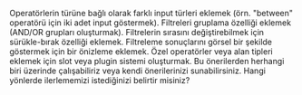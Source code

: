 Operatörlerin türüne bağlı olarak farklı input türleri eklemek (örn. "between" operatörü için iki adet input göstermek).
Filtreleri gruplama özelliği eklemek (AND/OR grupları oluşturmak).
Filtrelerin sırasını değiştirebilmek için sürükle-bırak özelliği eklemek.
Filtreleme sonuçlarını görsel bir şekilde göstermek için bir önizleme eklemek.
Özel operatörler veya alan tipleri eklemek için slot veya plugin sistemi oluşturmak.
Bu önerilerden herhangi biri üzerinde çalışabiliriz veya kendi önerilerinizi sunabilirsiniz. Hangi yönlerde ilerlememizi istediğinizi belirtir misiniz?
